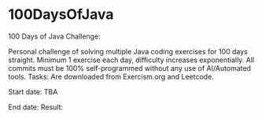 # 100DaysOfJava

100 Days of Java Challenge:

Personal challenge of solving multiple Java coding exercises for 100 days straight.
Minimum 1 exercise each day, difficulty increases exponentially.
All commits must be 100% self-programmed without any use of AI/Automated tools.
Tasks: Are downloaded from Exercism.org and Leetcode.

Start date: TBA

End date:
Result:
